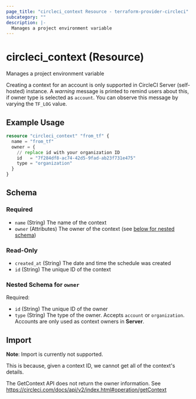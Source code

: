 ```yaml
---
page_title: "circleci_context Resource - terraform-provider-circleci"
subcategory: ""
description: |-
  Manages a project environment variable
---
```


# circleci_context (Resource)

Manages a project environment variable

Creating a context for an account is only supported in CircleCI Server (self-hosted) instance.
A _warning_ message is printed to remind users about this, if owner type is selected as `account`.
You can observe this message by varying the `TF_LOG` value.

## Example Usage

```terraform
resource "circleci_context" "from_tf" {
  name = "from_tf"
  owner = {
    // replace id with your organization ID
    id   = "7f284df8-ac74-42d5-9fad-ab23f731e475"
    type = "organization"
  }
}
```

<!-- schema generated by tfplugindocs -->
## Schema

### Required

- `name` (String) The name of the context
- `owner` (Attributes) The owner of the context (see [below for nested schema](#nestedatt--owner))

### Read-Only

- `created_at` (String) The date and time the schedule was created
- `id` (String) The unique ID of the context

<a id="nestedatt--owner"></a>
### Nested Schema for `owner`

Required:

- `id` (String) The unique ID of the owner
- `type` (String) The type of the owner. Accepts `account` or `organization`. Accounts are only used as context owners in **Server**.

## Import

**Note**: Import is currently not supported.

This is because, given a context ID, we cannot get all of the context's details.

The GetContext API does not return the owner information.
See https://circleci.com/docs/api/v2/index.html#operation/getContext
